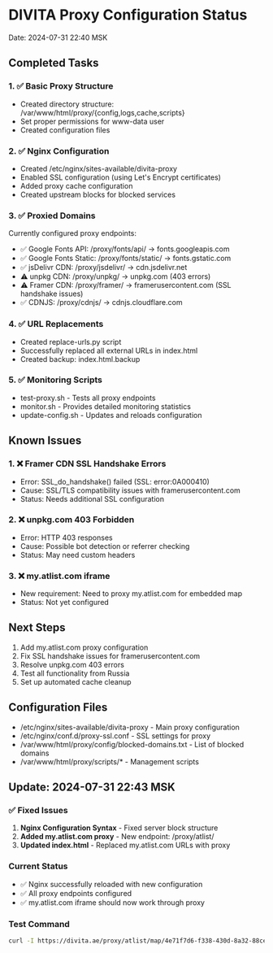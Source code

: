 # DIVITA Proxy Configuration Status
Date: 2024-07-31 22:40 MSK

## Completed Tasks

### 1. ✅ Basic Proxy Structure
- Created directory structure: /var/www/html/proxy/{config,logs,cache,scripts}
- Set proper permissions for www-data user
- Created configuration files

### 2. ✅ Nginx Configuration
- Created /etc/nginx/sites-available/divita-proxy
- Enabled SSL configuration (using Let's Encrypt certificates)
- Added proxy cache configuration
- Created upstream blocks for blocked services

### 3. ✅ Proxied Domains
Currently configured proxy endpoints:
- ✅ Google Fonts API: /proxy/fonts/api/ → fonts.googleapis.com
- ✅ Google Fonts Static: /proxy/fonts/static/ → fonts.gstatic.com
- ✅ jsDelivr CDN: /proxy/jsdelivr/ → cdn.jsdelivr.net
- ⚠️ unpkg CDN: /proxy/unpkg/ → unpkg.com (403 errors)
- ⚠️ Framer CDN: /proxy/framer/ → framerusercontent.com (SSL handshake issues)
- ✅ CDNJS: /proxy/cdnjs/ → cdnjs.cloudflare.com

### 4. ✅ URL Replacements
- Created replace-urls.py script
- Successfully replaced all external URLs in index.html
- Created backup: index.html.backup

### 5. ✅ Monitoring Scripts
- test-proxy.sh - Tests all proxy endpoints
- monitor.sh - Provides detailed monitoring statistics
- update-config.sh - Updates and reloads configuration

## Known Issues

### 1. ❌ Framer CDN SSL Handshake Errors
- Error: SSL_do_handshake() failed (SSL: error:0A000410)
- Cause: SSL/TLS compatibility issues with framerusercontent.com
- Status: Needs additional SSL configuration

### 2. ❌ unpkg.com 403 Forbidden
- Error: HTTP 403 responses
- Cause: Possible bot detection or referrer checking
- Status: May need custom headers

### 3. ❌ my.atlist.com iframe
- New requirement: Need to proxy my.atlist.com for embedded map
- Status: Not yet configured

## Next Steps

1. Add my.atlist.com proxy configuration
2. Fix SSL handshake issues for framerusercontent.com
3. Resolve unpkg.com 403 errors
4. Test all functionality from Russia
5. Set up automated cache cleanup

## Configuration Files
- /etc/nginx/sites-available/divita-proxy - Main proxy configuration
- /etc/nginx/conf.d/proxy-ssl.conf - SSL settings for proxy
- /var/www/html/proxy/config/blocked-domains.txt - List of blocked domains
- /var/www/html/proxy/scripts/* - Management scripts

## Update: 2024-07-31 22:43 MSK

### ✅ Fixed Issues
1. **Nginx Configuration Syntax** - Fixed server block structure
2. **Added my.atlist.com proxy** - New endpoint: /proxy/atlist/
3. **Updated index.html** - Replaced my.atlist.com URLs with proxy

### Current Status
- ✅ Nginx successfully reloaded with new configuration
- ✅ All proxy endpoints configured
- ✅ my.atlist.com iframe should now work through proxy

### Test Command
```bash
curl -I https://divita.ae/proxy/atlist/map/4e71f7d6-f338-430d-8a32-88ce670c2b16?share=true
```
